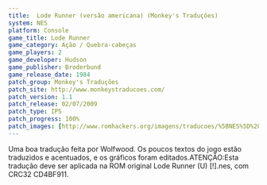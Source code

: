 ```yaml
---
title:  Lode Runner (versão americana) (Monkey's Traduções)
system: NES
platform: Console
game_title: Lode Runner
game_category: Ação / Quebra-cabeças
game_players: 2
game_developer: Hudson
game_publisher: Broderbund
game_release_date: 1984
patch_group: Monkey's Traduções
patch_site: http://www.monkeystraducoes.com/
patch_version: 1.1
patch_release: 02/07/2009
patch_type: IPS
patch_progress: 100%
patch_images: [http://www.romhackers.org/imagens/traducoes/%5BNES%5D%20Lode%20Runner%20-%20Monkey's%20Tradu%C3%A7%C3%B5es%20-%201.png,http://www.romhackers.org/imagens/traducoes/%5BNES%5D%20Lode%20Runner%20-%20Monkey's%20Tradu%C3%A7%C3%B5es%20-%202.png,http://www.romhackers.org/imagens/traducoes/%5BNES%5D%20Lode%20Runner%20-%20Monkey's%20Tradu%C3%A7%C3%B5es%20-%203.png]
---
```

Uma boa tradução feita por Wolfwood. Os poucos textos do jogo estão traduzidos e acentuados, e os gráficos foram editados.ATENÇÃO:Esta tradução deve ser aplicada na ROM original Lode Runner (U) [!].nes, com CRC32 CD4BF911.